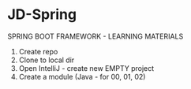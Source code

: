 # JD-Spring
SPRING BOOT FRAMEWORK - LEARNING MATERIALS

1. Create repo
2. Clone to local dir
3. Open IntelliJ - create new EMPTY project
4. Create a module (Java - for 00, 01, 02)
